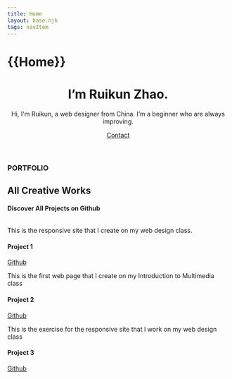 ```yaml
---
title: Home
layout: base.njk
tags: navItem
---
```

# {{Home}}
<div class="toggle-btn">
        <i class="fa fa-bars"></i>
    </div>
<header class="header container">
        <div class="circle"></div>
        <div class="row hero">
            <div class="col col-1">
                <h1>I’m<span class="highlight"> Ruikun Zhao.</span> </h1>
                <p>Hi, I'm Ruikun, a web designer from China.
                    I‘m a beginner who are always improving.</p>
                <a href="/contact" class="ctn">Contact</a>    
            </div>
<div class="col col-2">
                <div class="hero-img">
                    <img src="/images/profile.png" alt="">
                </div>
            </div>
        </div>
    </header>

<section class="portfolio container">
        <div class="rect-bg"></div>
        <div class="title">
            <h3>PORTFOLIO</h3>
            <div class="ctn-title">
                <h1>All Creative Works</h1>
                <h4>Discover All Projects on <span class="highlight">Github</span></h4>
            </div>
        </div>
<div class="grid-wrapper">
            <div class="grid-box">
                <img src="/images/prj-1.png" alt="">
                 <p>This is the responsive site that I create on my web design class.</p>
                <div class="hover">
                    <h4>Project 1</h4>
                    <a href="https://rzhao12.github.io/Projecr1/" class="highlight">Github </a>
                </div>
            </div>
<div class="grid-box">
                <img src="/images/prj-2.png" alt="">
                <p>This is the first web page that I create on my Introduction to Multimedia class</p>
                <div class="hover">
                    <h4>Project 2</h4>
                    <a href="https://rkzhao7.github.io/project2/" class="highlight">Github</a>
                </div>
            </div>
<div class="grid-box">
                <img src="/images/prj-3.png" alt="">
                <p>This is the exercise for the responsive site that I work on my web design class</p>
                <div class="hover">
                    <h4>Project 3</h4>
                    <a href="#" class="highlight">Github</a>
                </div>
            </div>
    </section>
